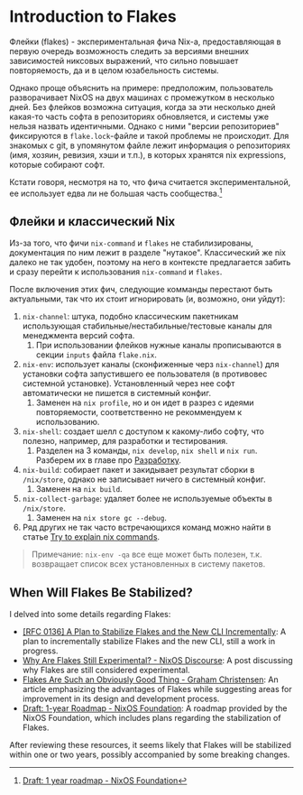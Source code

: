 # Introduction to Flakes

Флейки (flakes) - экспериментальная фича Nix-а, предоставляющая в первую очередь возможность следить за версиями внешних зависимостей никсовых выражений, что сильно повышает повторяемость, да и в целом юзабельность системы.

Однако проще объяснить на примере: предположим, пользователь разворачивает NixOS на двух машинах с промежутком в несколько дней. Без флейков возможна ситуация, когда за эти несколько дней какая-то часть софта в репозиториях обновляется, и системы уже нельзя назвать идентичными. Однако с ними "версии репозиториев" фиксируются в `flake.lock`-файле и такой проблемы не происходит. Для знакомых с git, в упомянутом файле лежит информация о репозиториях (имя, хозяин, ревизия, хэши и т.п.), в которых хранятся nix expressions, которые собирают софт.

Кстати говоря, несмотря на то, что фича считается экспериментальной, ее использует едва ли не большая часть сообщества.[^3]

## Флейки и классический Nix

Из-за того, что фичи `nix-command` и `flakes` не стабилизированы, документация по ним лежит в разделе "нутакое". Классический же nix далеко не так удобен, поэтому на него в контексте предлагается забить и сразу перейти к использования `nix-command` и `flakes`.

После включения этих фич, следующие комманды перестают быть актуальными, так что их стоит игнорировать (и, возможно, они уйдут):

1. `nix-channel`: штука, подобно классическим пакетникам использующая стабильные/нестабильные/тестовые каналы для менеджмента версий софта.
   1. При использовании флейков нужные каналы прописываются в секции `inputs` файла `flake.nix`.
2. `nix-env`: использует каналы (сконфиженные черз `nix-channel`) для установки софта запустившего ее пользователя (в противовес системной установке). Установленный через нее софт автоматически не пишется в системный конфиг.
   1. Заменен на `nix profile`, но и он идет в разрез с идеями повторяемости, соответственно не рекоммендуем к использованию.
3. `nix-shell`: создает шелл с доступом к какому-либо софту, что полезно, например, для разработки и тестирования.
   1. Разделен на 3 команды, `nix develop`, `nix shell` и `nix run`. Разберем их в главе про [Разработку](../development/intro.md).
4. `nix-build`: собирает пакет и закидывает результат сборки в `/nix/store`, однако не записывает ничего в системный конфиг.
   1. Заменен на `nix build`.
5. `nix-collect-garbage`: удаляет более не используемые объекты в `/nix/store`.
   1. Заменен на `nix store gc --debug`.
6. Ряд других не так часто встречающихся команд можно найти в статье [Try to explain nix commands](https://qiita.com/Sumi-Sumi/items/6de9ee7aab10bc0dbead?_x_tr_sl=auto&_x_tr_tl=en&_x_tr_hl=en).

> Примечание: `nix-env -qa` все еще может быть полезен, т.к. возвращает список всех установленных в систему пакетов.

## When Will Flakes Be Stabilized?

I delved into some details regarding Flakes:

- [[RFC 0136] A Plan to Stabilize Flakes and the New CLI Incrementally](https://github.com/NixOS/rfcs/pull/136): A plan to incrementally stabilize Flakes and the new CLI, still a work in progress.
- [Why Are Flakes Still Experimental? - NixOS Discourse](https://discourse.nixos.org/t/why-are-flakes-still-experimental/29317): A post discussing why Flakes are still considered experimental.
- [Flakes Are Such an Obviously Good Thing - Graham Christensen](https://grahamc.com/blog/flakes-are-an-obviously-good-thing/): An article emphasizing the advantages of Flakes while suggesting areas for improvement in its design and development process.
- [Draft: 1-year Roadmap - NixOS Foundation](https://nixos-foundation.notion.site/1-year-roadmap-0dc5c2ec265a477ea65c549cd5e568a9): A roadmap provided by the NixOS Foundation, which includes plans regarding the stabilization of Flakes.

After reviewing these resources, it seems likely that Flakes will be stabilized within one or two years, possibly accompanied by some breaking changes.

[^1]: [Flakes - NixOS Wiki](https://nixos.wiki/index.php?title=Flakes)
[^2]: [Flakes are such an obviously good thing](https://grahamc.com/blog/flakes-are-an-obviously-good-thing/)
[^3]: [Draft: 1 year roadmap - NixOS Foundation](https://nixos-foundation.notion.site/1-year-roadmap-0dc5c2ec265a477ea65c549cd5e568a9)
